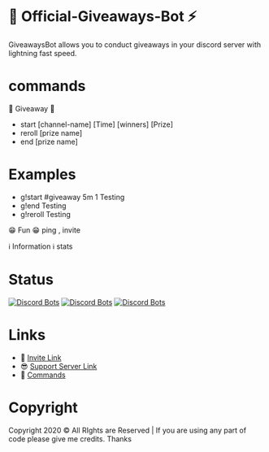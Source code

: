 # 🎁 Official-Giveaways-Bot ⚡
GiveawaysBot allows you to conduct giveaways in your discord server with lightning fast speed. 

#  commands
:gift: Giveaway :gift:
- start [channel-name] [Time] [winners] [Prize]
- reroll [prize name]
- end [prize name]

#  Examples
- g!start #giveaway 5m 1 Testing
- g!end Testing
- g!reroll Testing

:grin: Fun :grin:
ping , invite

:information_source: Information :information_source:
stats

# Status 
[![Discord Bots](https://top.gg/api/widget/status/606587080042086420.svg)](https://top.gg/bot/606587080042086420)
[![Discord Bots](https://top.gg/api/widget/servers/606587080042086420.svg)](https://top.gg/bot/606587080042086420)
[![Discord Bots](https://top.gg/api/widget/upvotes/606587080042086420.svg)](https://top.gg/bot/606587080042086420)

# Links
- 🔗 [Invite Link](https://discordapp.com/api/oauth2/authorize?client_id=606587080042086420&permissions=8&scope=bot)
- 😎 [Support Server Link](https://discord.gg/wjBJJUY)
- 📃 [Commands](https://github.com/Zaid-maker/-Official-Giveaway-Bot-/blob/master/AVAILABLE_COMMANDS.md)

# Copyright 
Copyright 2020 © All RIghts are Reserved | If you are using any part of code please give me credits. Thanks
